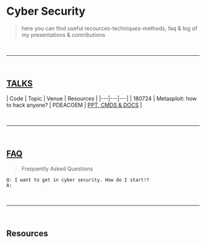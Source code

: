 # Cyber Security
> here you can find useful recources-techniques-methods, faq & log of my presentations & contributions


<br><hr><br>


## [TALKS](https://s41r4j.github.io/cybersecurity/)

| Code | Topic | Venue | Resources |
|---|---|---|
| 180724 | Metasploit: how to hack anyone? | PDEACOEM | [PPT, CMDS & DOCS](./talks/msf) |


<br><hr><br>


## [FAQ](https://s41r4j.github.io/cybersecurity/faq)
> Frequently Asked Questions


```
Q: I want to get in cyber security. How do I start!?
A: 
```


<br><hr><br>

## Resources



<!-- https://gist.githubusercontent.com/ricardoalcocer/1acb94c3b53cd8ffa4a5/raw/8eabdc0a557c2fb7df5b5ed778ca4cdd4f1f1bc0/markdown2html.html -->

